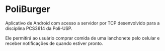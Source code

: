 # PoliBurger

Aplicativo de Android com acesso a servidor por TCP desenvolvido para a disciplina PCS3614 da Poli-USP.

Ele permitirá ao usuário comprar comida de uma lanchonete pelo celular e receber notificações de quando estiver pronto.